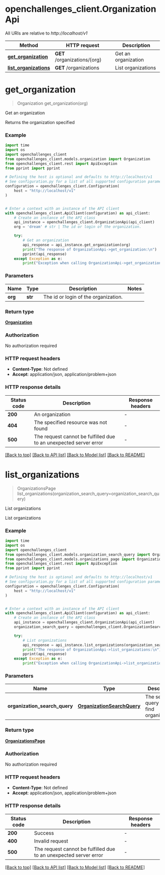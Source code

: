 # openchallenges_client.OrganizationApi

All URIs are relative to *http://localhost/v1*

Method | HTTP request | Description
------------- | ------------- | -------------
[**get_organization**](OrganizationApi.md#get_organization) | **GET** /organizations/{org} | Get an organization
[**list_organizations**](OrganizationApi.md#list_organizations) | **GET** /organizations | List organizations


# **get_organization**
> Organization get_organization(org)

Get an organization

Returns the organization specified

### Example

```python
import time
import os
import openchallenges_client
from openchallenges_client.models.organization import Organization
from openchallenges_client.rest import ApiException
from pprint import pprint

# Defining the host is optional and defaults to http://localhost/v1
# See configuration.py for a list of all supported configuration parameters.
configuration = openchallenges_client.Configuration(
    host = "http://localhost/v1"
)


# Enter a context with an instance of the API client
with openchallenges_client.ApiClient(configuration) as api_client:
    # Create an instance of the API class
    api_instance = openchallenges_client.OrganizationApi(api_client)
    org = 'dream' # str | The id or login of the organization.

    try:
        # Get an organization
        api_response = api_instance.get_organization(org)
        print("The response of OrganizationApi->get_organization:\n")
        pprint(api_response)
    except Exception as e:
        print("Exception when calling OrganizationApi->get_organization: %s\n" % e)
```



### Parameters

Name | Type | Description  | Notes
------------- | ------------- | ------------- | -------------
 **org** | **str**| The id or login of the organization. | 

### Return type

[**Organization**](Organization.md)

### Authorization

No authorization required

### HTTP request headers

 - **Content-Type**: Not defined
 - **Accept**: application/json, application/problem+json

### HTTP response details
| Status code | Description | Response headers |
|-------------|-------------|------------------|
**200** | An organization |  -  |
**404** | The specified resource was not found |  -  |
**500** | The request cannot be fulfilled due to an unexpected server error |  -  |

[[Back to top]](#) [[Back to API list]](../README.md#documentation-for-api-endpoints) [[Back to Model list]](../README.md#documentation-for-models) [[Back to README]](../README.md)

# **list_organizations**
> OrganizationsPage list_organizations(organization_search_query=organization_search_query)

List organizations

List organizations

### Example

```python
import time
import os
import openchallenges_client
from openchallenges_client.models.organization_search_query import OrganizationSearchQuery
from openchallenges_client.models.organizations_page import OrganizationsPage
from openchallenges_client.rest import ApiException
from pprint import pprint

# Defining the host is optional and defaults to http://localhost/v1
# See configuration.py for a list of all supported configuration parameters.
configuration = openchallenges_client.Configuration(
    host = "http://localhost/v1"
)


# Enter a context with an instance of the API client
with openchallenges_client.ApiClient(configuration) as api_client:
    # Create an instance of the API class
    api_instance = openchallenges_client.OrganizationApi(api_client)
    organization_search_query = openchallenges_client.OrganizationSearchQuery() # OrganizationSearchQuery | The search query used to find organizations. (optional)

    try:
        # List organizations
        api_response = api_instance.list_organizations(organization_search_query=organization_search_query)
        print("The response of OrganizationApi->list_organizations:\n")
        pprint(api_response)
    except Exception as e:
        print("Exception when calling OrganizationApi->list_organizations: %s\n" % e)
```



### Parameters

Name | Type | Description  | Notes
------------- | ------------- | ------------- | -------------
 **organization_search_query** | [**OrganizationSearchQuery**](.md)| The search query used to find organizations. | [optional] 

### Return type

[**OrganizationsPage**](OrganizationsPage.md)

### Authorization

No authorization required

### HTTP request headers

 - **Content-Type**: Not defined
 - **Accept**: application/json, application/problem+json

### HTTP response details
| Status code | Description | Response headers |
|-------------|-------------|------------------|
**200** | Success |  -  |
**400** | Invalid request |  -  |
**500** | The request cannot be fulfilled due to an unexpected server error |  -  |

[[Back to top]](#) [[Back to API list]](../README.md#documentation-for-api-endpoints) [[Back to Model list]](../README.md#documentation-for-models) [[Back to README]](../README.md)

